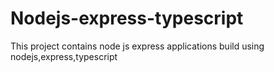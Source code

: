 # Nodejs-express-typescript
This project contains node js express applications build using nodejs,express,typescript
